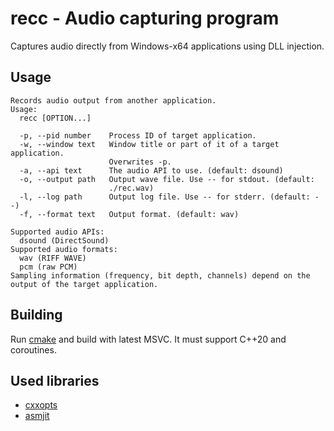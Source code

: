 # recc - Audio capturing program 

Captures audio directly from Windows-x64 applications using DLL injection.

## Usage

    Records audio output from another application.
    Usage:
      recc [OPTION...]

      -p, --pid number    Process ID of target application.
      -w, --window text   Window title or part of it of a target application.
                          Overwrites -p.
      -a, --api text      The audio API to use. (default: dsound)
      -o, --output path   Output wave file. Use -- for stdout. (default:
                          ./rec.wav)
      -l, --log path      Output log file. Use -- for stderr. (default: --)
      -f, --format text   Output format. (default: wav)

    Supported audio APIs:
      dsound (DirectSound)
    Supported audio formats:
      wav (RIFF WAVE)
      pcm (raw PCM)
    Sampling information (frequency, bit depth, channels) depend on the output of the target application.

## Building

Run [cmake](https://cmake.org/) and build with latest MSVC. It must support C++20 and coroutines.

## Used libraries

* [cxxopts](https://github.com/jarro2783/cxxopts)
* [asmjit](https://asmjit.com/)